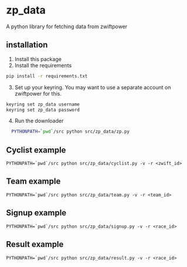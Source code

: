 # zp_data

A python library for fetching data from zwiftpower

## installation

1. Install this package
2. Install the requirements

```sh
pip install -r requirements.txt
```

3. Set up your keyring. You may want to use a separate account on zwiftpower for this.

```sh
keyring set zp_data username
keyring set zp_data password
```

4. Run the downloader

```sh
  PYTHONPATH=`pwd`/src python src/zp_data/zp.py
```

## Cyclist example

```shell
PYTHONPATH=`pwd`/src python src/zp_data/cyclist.py -v -r <zwift_id>
```

## Team example

```shell
PYTHONPATH=`pwd`/src python src/zp_data/team.py -v -r <team_id>
```

## Signup example

```shell
PYTHONPATH=`pwd`/src python src/zp_data/signup.py -v -r <race_id>
```

## Result example

```shell
PYTHONPATH=`pwd`/src python src/zp_data/result.py -v -r <race_id>
```
